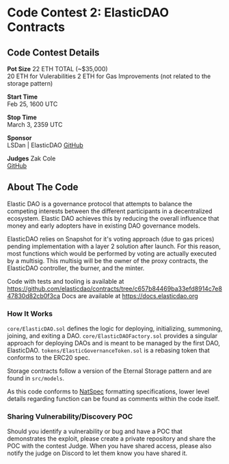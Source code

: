 # Code Contest 2: ElasticDAO Contracts 
## Code Contest Details
**Pot Size**
22 ETH TOTAL (~$35,000)  
20 ETH for Vulerabilities
2 ETH for Gas Improvements (not related to the storage pattern)

**Start Time**  
Feb 25, 1600 UTC

**Stop Time**   
March 3, 2359 UTC  
  
**Sponsor**  
LSDan | ElasticDAO
[GitHub](https://github.com/dmvt)

**Judges**
Zak Cole  
[GitHub](https://github.com/zscole)

## About The Code 
Elastic DAO is a governance protocol that attempts to balance the competing interests between the different participants in a decentralized ecosystem. Elastic DAO achieves this by reducing the overall influence that money and early adopters have in existing DAO governance models.

ElasticDAO relies on Snapshot for it's voting approach (due to gas prices) pending implementation with a
layer 2 solution after launch. For this reason, most functions which would be performed by voting are
actually executed by a multisig. This multisig will be the owner of the proxy contracts, the ElasticDAO
controller, the burner, and the minter.

Code with tests and tooling is available at https://github.com/elasticdao/contracts/tree/c657b84469ba33efd8914c7e847830d82cb0f3ca
Docs are available at https://docs.elasticdao.org

### How It Works
`core/ElasticDAO.sol` defines the logic for deploying, initializing, summoning, joining, and exiting a DAO. 
`core/ElasticDAOFactory.sol` provides a singular approach for deploying DAOs and is meant to be managed
by the first DAO, ElasticDAO.
`tokens/ElasticGovernanceToken.sol` is a rebasing token that conforms to the ERC20 spec.

Storage contracts follow a version of the Eternal Storage pattern and are found in `src/models`.

As this code conforms to [NatSpec](https://docs.soliditylang.org/en/v0.7.2/natspec-format.html#natspec-format) formatting specifications, lower level details regarding function can be found as comments within the code itself.

### Sharing Vulnerability/Discovery POC
Should you identify a vulnerability or bug and have a POC that demonstrates the exploit, please create a private repository and share the POC with the contest Judge. When you have shared access, please also notify the judge on Discord to let them know you have shared it.